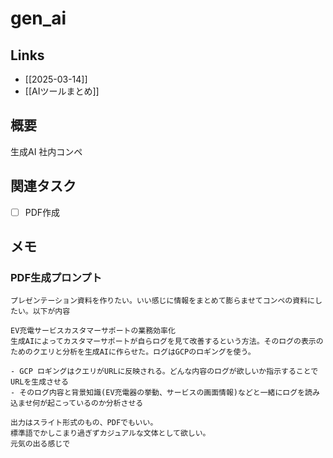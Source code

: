 # gen_ai

## Links

- [[2025-03-14]]
- [[AIツールまとめ]]

## 概要

生成AI 社内コンペ

## 関連タスク

- [ ] PDF作成

## メモ

### PDF生成プロンプト

```
プレゼンテーション資料を作りたい。いい感じに情報をまとめて膨らませてコンペの資料にしたい。以下が内容

EV充電サービスカスタマーサポートの業務効率化
生成AIによってカスタマーサポートが自らログを見て改善するという方法。そのログの表示のためのクエリと分析を生成AIに作らせた。ログはGCPのロギングを使う。

- GCP ロギングはクエリがURLに反映される。どんな内容のログが欲しいか指示することでURLを生成させる
- そのログ内容と背景知識(EV充電器の挙動、サービスの画面情報)などと一緒にログを読み込ませ何が起こっているのか分析させる

出力はスライト形式のもの、PDFでもいい。
標準語でかしこまり過ぎずカジュアルな文体として欲しい。
元気の出る感じで
```